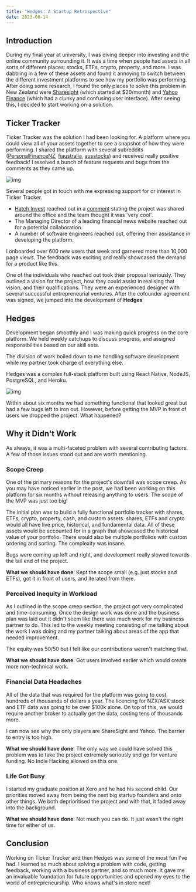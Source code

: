 ```yaml
---
title: "Hedges: A Startup Retrospective"
date: 2023-06-14
---
```


## Introduction

During my final year at university, I was diving deeper into investing and the online community surrounding it. It was a time when people had assets in all sorts of different places: stocks, ETFs, crypto, property, and more. I was dabbling in a few of these assets and found it annoying to switch between the different investment platforms to see how my portfolio was performing. After doing some research, I found the only places to solve this problem in New Zealand were [Sharesight](https://www.sharesight.com/) (which started at $20/month) and [Yahoo Finance](https://nz.finance.yahoo.com/portfolios/) (which had a clunky and confusing user interface). After seeing this, I decided to start working on a solution.

## Ticker Tracker

Ticker Tracker was the solution I had been looking for. A platform where you could view all of your assets together to see a snapshot of how they were performing. I shared the platform with several subreddits ([PersonalFinanceNZ](https://www.reddit.com/r/PersonalFinanceNZ/comments/nfys7y/tracking_your_whole_portfolio_made_easier/), [fiaustralia](https://www.reddit.com/r/fiaustralia/comments/njoox7/tracking_your_whole_portfolio_made_easier/), [ausstocks](https://www.reddit.com/r/ausstocks/comments/njopbp/tracking_your_whole_portfolio_made_easier/)) and received really positive feedback! I resolved a bunch of feature requests and bugs from the comments as they came up.

![img](../images/hedges/tickertracker.png)

Several people got in touch with me expressing support for or interest in Ticker Tracker.

- [Hatch Invest](https://www.hatchinvest.nz/) reached out in a [comment](https://www.reddit.com/r/PersonalFinanceNZ/comments/nfys7y/comment/gz7fhts/?utm_source=share&utm_medium=web2x&context=3) stating the project was shared around the office and the team thought it was 'very cool'.
- The Managing Director of a leading financial news website reached out for a potential collaboration.
- A number of software engineers reached out, offering their assistance in developing the platform.

I onboarded over 600 new users that week and garnered more than 10,000 page views. The feedback was exciting and really showcased the demand for a product like this.

One of the individuals who reached out took their proposal seriously. They outlined a vision for the project, how they could assist in realising that vision, and their qualifications. They were an experienced designer with several successful entrepreneurial ventures. After the cofounder agreement was signed, we jumped into the development of **Hedges**

## Hedges

Development began smoothly and I was making quick progress on the core platform. We held weekly catchups to discuss progress, and assigned responsibilities based on our skill sets.

The division of work boiled down to me handling software development while my partner took charge of everything else.

Hedges was a complex full-stack platform built using React Native, NodeJS, PostgreSQL, and Heroku.

![img](../images/hedges/hedges.png)

Within about six months we had something functional that looked great but had a few bugs left to iron out. However, before getting the MVP in front of users we dropped the project. What happened?

## Why it Didn't Work

As always, it was a multi-faceted problem with several contributing factors. A few of those issues stood out and are worth mentioning.

### Scope Creep

One of the primary reasons for the project's downfall was scope creep. As you may have noticed earlier in the post, we had been working on this platform for six months without releasing anything to users. The scope of the MVP was just too big!

The initial plan was to build a fully functional portfolio tracker with shares, ETFs, crypto, property, cash, and custom assets. shares, ETFs and crypto would all have live price, historical, and fundamental data. All of these assets would be accounted for in a graph that showcased the historical value of your portfolio. There would also be multiple portfolios with custom ordering and sorting. The complexity was insane.

Bugs were coming up left and right, and development really slowed towards the tail end of the project.

**What we should have done**: Kept the scope small (e.g. just stocks and ETFs), got it in front of users, and iterated from there.

### Perceived Inequity in Workload

As I outlined in the scope creep section, the project got very complicated and time-consuming. Once the design work was done and the business plan was laid out it didn't seem like there was much work for my business partner to do. This led to the weekly meeting consisting of me talking about the work I was doing and my partner talking about areas of the app that needed improvement.

The equity was 50/50 but I felt like our contributions weren't matching that.

**What we should have done**: Got users involved earlier which would create more non-technical work.

### Financial Data Headaches

All of the data that was required for the platform was going to cost hundreds of thousands of dollars a year. The licencing for NZX/ASX stock and ETF data was going to be over $100k alone. On top of this, we would require another broker to actually get the data, costing tens of thousands more.

I can now see why the only players are ShareSight and Yahoo. The barrier to entry is too high.

**What we should have done**: The only way we could have solved this problem was to take the project extremely seriously and go for venture funding. No Indie Hacking allowed on this one.

### Life Got Busy

I started my graduate position at Xero and he had his second child. Our priorities moved away from being the next big startup founders and onto other things. We both deprioritised the project and with that, it faded away into the background.

**What we should have done**: Not much you can do. It just wasn't the right time for either of us.

## Conclusion

Working on Ticker Tracker and then Hedges was some of the most fun I've had. I learned so much about solving a problem with code, getting feedback, working with a business partner, and so much more. It gave me an invaluable foundation for future opportunities and opened my eyes to the world of entrepreneurship. Who knows what's in store next!
